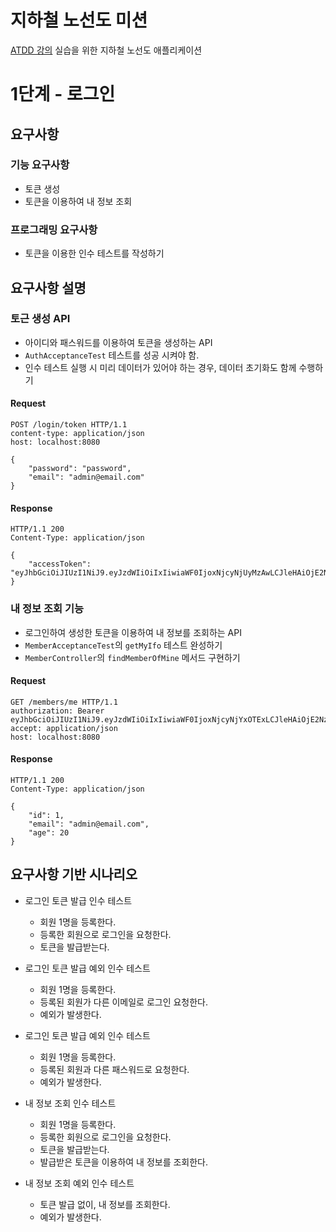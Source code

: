 # 지하철 노선도 미션
[ATDD 강의](https://edu.nextstep.camp/c/R89PYi5H) 실습을 위한 지하철 노선도 애플리케이션


# 1단계 - 로그인
## 요구사항
### 기능 요구사항
- 토큰 생성
- 토큰을 이용하여 내 정보 조회

### 프로그래밍 요구사항
- 토큰을 이용한 인수 테스트를 작성하기

## 요구사항 설명
### 토근 생성 API
- 아이디와 패스워드를 이용하여 토큰을 생성하는 API
- `AuthAcceptanceTest` 테스트를 성공 시켜야 함.
- 인수 테스트 실행 시 미리 데이터가 있어야 하는 경우, 데이터 초기화도 함께 수행하기

#### Request
```http request
POST /login/token HTTP/1.1
content-type: application/json
host: localhost:8080

{
    "password": "password",
    "email": "admin@email.com"
}
```

#### Response
```http request
HTTP/1.1 200 
Content-Type: application/json

{
    "accessToken": "eyJhbGciOiJIUzI1NiJ9.eyJzdWIiOiIxIiwiaWF0IjoxNjcyNjUyMzAwLCJleHAiOjE2NzI2NTU5MDAsInJvbGVzIjpbIlJPTEVfQURNSU4iLCJST0xFX0FETUlOIl19.uaUXk5GkqB6QE_qlZisk3RZ3fL74zDADqbJl6LoLkSc"
}
```

### 내 정보 조회 기능
- 로그인하여 생성한 토큰을 이용하여 내 정보를 조회하는 API
- `MemberAcceptanceTest`의 `getMyIfo` 테스트 완성하기 
- `MemberController`의 `findMemberOfMine` 메서드 구현하기

#### Request
```http request
GET /members/me HTTP/1.1
authorization: Bearer eyJhbGciOiJIUzI1NiJ9.eyJzdWIiOiIxIiwiaWF0IjoxNjcyNjYxOTExLCJleHAiOjE2NzI2NjU1MTEsInJvbGVzIjpbIlJPTEVfQURNSU4iLCJST0xFX0FETUlOIiwiUk9MRV9BRE1JTiIsIlJPTEVfQURNSU4iLCJST0xFX0FETUlOIl19.3dFa5VjK9LuGCTOJZzpO6r5JC_QdqRLr_2Vnb_sdXe0
accept: application/json
host: localhost:8080
```

#### Response
```http request
HTTP/1.1 200 
Content-Type: application/json

{
    "id": 1,
    "email": "admin@email.com",
    "age": 20
}
```

## 요구사항 기반 시나리오
- 로그인 토큰 발급 인수 테스트
  - 회원 1명을 등록한다.
  - 등록한 회원으로 로그인을 요청한다.
  - 토큰을 발급받는다.

- 로그인 토큰 발급 예외 인수 테스트
  - 회원 1명을 등록한다.
  - 등록된 회원가 다른 이메일로 로그인 요청한다.
  - 예외가 발생한다.

- 로그인 토큰 발급 예외 인수 테스트
  - 회원 1명을 등록한다.
  - 등록된 회원과 다른 패스워드로 요청한다.
  - 예외가 발생한다.

- 내 정보 조회 인수 테스트
  - 회원 1명을 등록한다.
  - 등록한 회원으로 로그인을 요청한다.
  - 토큰을 발급받는다.
  - 발급받은 토큰을 이용하여 내 정보를 조회한다.

- 내 정보 조회 예외 인수 테스트
  - 토큰 발급 없이, 내 정보를 조회한다.
  - 예외가 발생한다.